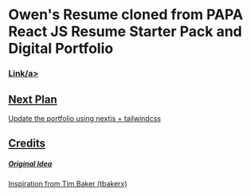 # Owen's Resume cloned from PAPA React JS Resume Starter Pack and Digital Portfolio

### <a href="https://app.netlify.com/sites/determined-hugle-ce52de/deploys">Link/a>

## Next Plan
Update the portfolio using nextjs + tailwindcss

## Credits

##### Original Idea

<a href="https://github.com/tbakerx/react-resume-template/blob/master/README.md">Inspiration from Tim Baker (tbakerx)</a>
